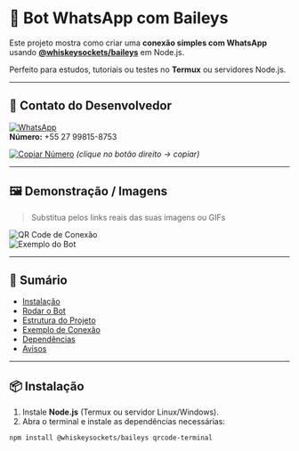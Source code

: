 # 🤖 Bot WhatsApp com Baileys

Este projeto mostra como criar uma **conexão simples com WhatsApp** usando **[@whiskeysockets/baileys](https://www.npmjs.com/package/@whiskeysockets/baileys)** em Node.js.  

Perfeito para estudos, tutoriais ou testes no **Termux** ou servidores Node.js.

---

## 📲 Contato do Desenvolvedor

[![WhatsApp](https://img.shields.io/badge/WhatsApp-💬-25D366?style=for-the-badge&logo=whatsapp)](https://wa.me/5527998158753)  
**Número:** +55 27 99815-8753  

[![Copiar Número](https://img.shields.io/badge/Copiar-Número-0078D7?style=for-the-badge)](#) *(clique no botão direito → copiar)*  

---

## 🖼️ Demonstração / Imagens

> Substitua pelos links reais das suas imagens ou GIFs  

![QR Code de Conexão](https://via.placeholder.com/400x200.png?text=QR+Code)  
![Exemplo do Bot](https://via.placeholder.com/400x200.png?text=Bot+WhatsApp)  

---

## 📑 Sumário

- [Instalação](#-instalação)  
- [Rodar o Bot](#-rodar-o-bot)  
- [Estrutura do Projeto](#-estrutura-do-projeto)  
- [Exemplo de Conexão](#-exemplo-de-conexão-direto-no-readme)  
- [Dependências](#-dependências-principais)  
- [Avisos](#-avisos)  

---

## 📦 Instalação

1. Instale **Node.js** (Termux ou servidor Linux/Windows).  
2. Abra o terminal e instale as dependências necessárias:

```bash
npm install @whiskeysockets/baileys qrcode-terminal
